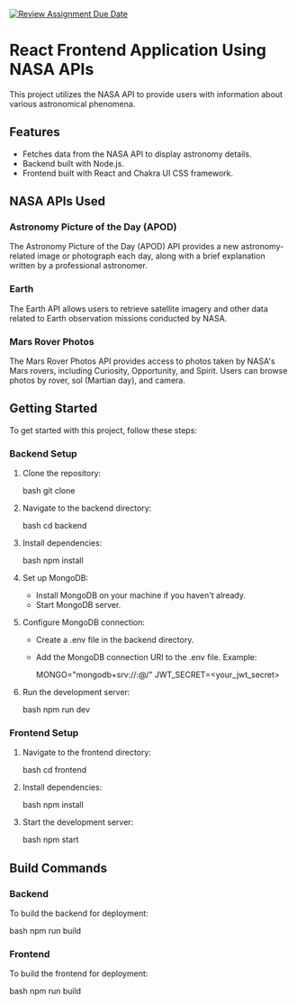 [![Review Assignment Due Date](https://classroom.github.com/assets/deadline-readme-button-24ddc0f5d75046c5622901739e7c5dd533143b0c8e959d652212380cedb1ea36.svg)](https://classroom.github.com/a/V1F4A3D5)

#  React Frontend Application Using NASA APIs

This project utilizes the NASA API to provide users with information about various astronomical phenomena.

## Features

- Fetches data from the NASA API to display astronomy details.
- Backend built with Node.js.
- Frontend built with React and Chakra UI CSS framework.

## NASA APIs Used

### Astronomy Picture of the Day (APOD)

The Astronomy Picture of the Day (APOD) API provides a new astronomy-related image or photograph each day, along with a brief explanation written by a professional astronomer.

### Earth

The Earth API allows users to retrieve satellite imagery and other data related to Earth observation missions conducted by NASA.
### Mars Rover Photos

The Mars Rover Photos API provides access to photos taken by NASA's Mars rovers, including Curiosity, Opportunity, and Spirit. Users can browse photos by rover, sol (Martian day), and camera.

## Getting Started

To get started with this project, follow these steps:

### Backend Setup

1. Clone the repository:

    bash
    git clone

2. Navigate to the backend directory:

    bash
    cd backend
    

3. Install dependencies:

    bash
    npm install
    
4. Set up MongoDB:
   
    - Install MongoDB on your machine if you haven't already.
    - Start MongoDB server.

5. Configure MongoDB connection:
   
    - Create a .env file in the backend directory.
    - Add the MongoDB connection URI to the .env file. Example:
    
        
        MONGO="mongodb+srv://<username>:<password>@<cluster>/<database>"
        JWT_SECRET=<your_jwt_secret>
        
6. Run the development server:

    bash
    npm run dev
    

### Frontend Setup

1. Navigate to the frontend directory:

    bash
    cd frontend
    

2. Install dependencies:

    bash
    npm install
    

3. Start the development server:

    bash
    npm start
## Build Commands

### Backend

To build the backend for deployment:

bash
npm run build


### Frontend
To build the frontend for deployment:

bash
npm run build

